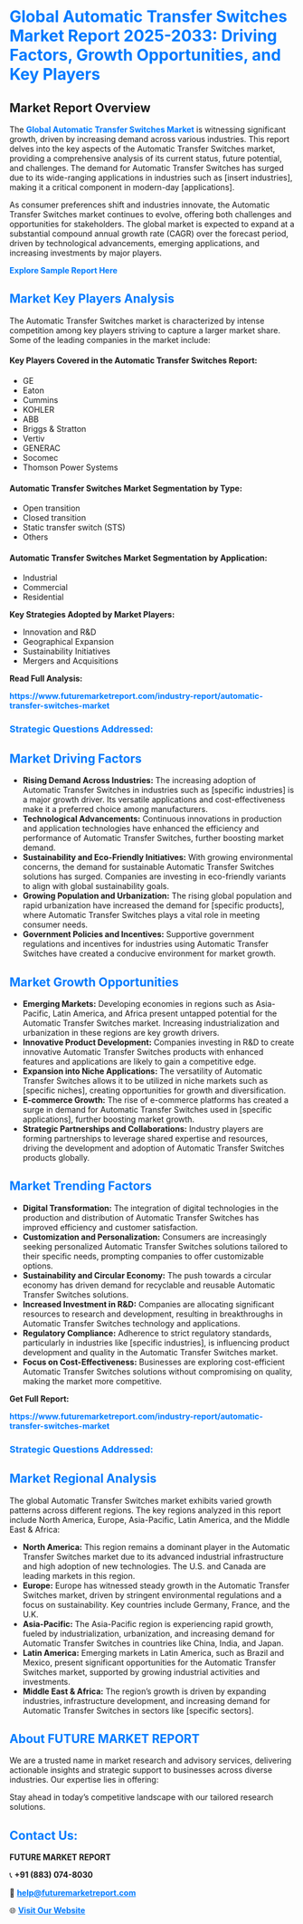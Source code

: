 <h1 style="color: #007BFF;">Global Automatic Transfer Switches Market Report 2025-2033: Driving Factors, Growth Opportunities, and Key Players</h1>

<section id="overview">
<h2>Market Report Overview</h2>
<p>The <a href="https://www.futuremarketreport.com/industry-report/automatic-transfer-switches-market" style="color: #007BFF; text-decoration: none;"><strong>Global Automatic Transfer Switches Market</strong></a> is witnessing significant growth, driven by increasing demand across various industries. This report delves into the key aspects of the Automatic Transfer Switches market, providing a comprehensive analysis of its current status, future potential, and challenges. The demand for Automatic Transfer Switches has surged due to its wide-ranging applications in industries such as [insert industries], making it a critical component in modern-day [applications].</p>
<p>As consumer preferences shift and industries innovate, the Automatic Transfer Switches market continues to evolve, offering both challenges and opportunities for stakeholders. The global market is expected to expand at a substantial compound annual growth rate (CAGR) over the forecast period, driven by technological advancements, emerging applications, and increasing investments by major players.</p>
</section>

<section id="overview">
<p><a href="https://www.futuremarketreport.com/request-sample/reportId=26395" style="color: #007BFF; text-decoration: none;"><strong>Explore Sample Report Here</strong></a></p>
</section>

<section id="key-players">
<h2 style="color: #007BFF;">Market Key Players Analysis</h2>
<p>The Automatic Transfer Switches market is characterized by intense competition among key players striving to capture a larger market share. Some of the leading companies in the market include:</p>
<h4>Key Players Covered in the Automatic Transfer Switches Report:</h4>
<ul><li>GE</li><li>Eaton</li><li>Cummins</li><li>KOHLER</li><li>ABB</li><li>Briggs &amp; Stratton</li><li>Vertiv</li><li>GENERAC</li><li>Socomec</li><li>Thomson Power Systems</li></ul>
<h4>Automatic Transfer Switches Market Segmentation by Type:</h4>
<ul><li>Open transition</li><li>Closed transition</li><li>Static transfer switch (STS)</li><li>Others</li></ul>

<h4>Automatic Transfer Switches Market Segmentation by Application:</h4>
<ul><li>Industrial</li><li>Commercial</li><li>Residential</li></ul>
<p><strong>Key Strategies Adopted by Market Players:</strong></p>
<ul>
<li>Innovation and R&D</li>
<li>Geographical Expansion</li>
<li>Sustainability Initiatives</li>
<li>Mergers and Acquisitions</li>
</ul>
</section>

<section>
<p><strong>Read Full Analysis: </strong></p><a href="https://www.futuremarketreport.com/industry-report/automatic-transfer-switches-market" style="color: #007BFF; text-decoration: none;"><strong>https://www.futuremarketreport.com/industry-report/automatic-transfer-switches-market</strong></a>
<h3 style="color: #007BFF;">Strategic Questions Addressed:</h3>
</section>

<section id="driving-factors">
<h2 style="color: #007BFF;">Market Driving Factors</h2>
<ul>
<li><strong>Rising Demand Across Industries:</strong> The increasing adoption of Automatic Transfer Switches in industries such as [specific industries] is a major growth driver. Its versatile applications and cost-effectiveness make it a preferred choice among manufacturers.</li>
<li><strong>Technological Advancements:</strong> Continuous innovations in production and application technologies have enhanced the efficiency and performance of Automatic Transfer Switches, further boosting market demand.</li>
<li><strong>Sustainability and Eco-Friendly Initiatives:</strong> With growing environmental concerns, the demand for sustainable Automatic Transfer Switches solutions has surged. Companies are investing in eco-friendly variants to align with global sustainability goals.</li>
<li><strong>Growing Population and Urbanization:</strong> The rising global population and rapid urbanization have increased the demand for [specific products], where Automatic Transfer Switches plays a vital role in meeting consumer needs.</li>
<li><strong>Government Policies and Incentives:</strong> Supportive government regulations and incentives for industries using Automatic Transfer Switches have created a conducive environment for market growth.</li>
</ul>
</section>

<section id="growth-opportunities">
<h2 style="color: #007BFF;">Market Growth Opportunities</h2>
<ul>
<li><strong>Emerging Markets:</strong> Developing economies in regions such as Asia-Pacific, Latin America, and Africa present untapped potential for the Automatic Transfer Switches market. Increasing industrialization and urbanization in these regions are key growth drivers.</li>
<li><strong>Innovative Product Development:</strong> Companies investing in R&D to create innovative Automatic Transfer Switches products with enhanced features and applications are likely to gain a competitive edge.</li>
<li><strong>Expansion into Niche Applications:</strong> The versatility of Automatic Transfer Switches allows it to be utilized in niche markets such as [specific niches], creating opportunities for growth and diversification.</li>
<li><strong>E-commerce Growth:</strong> The rise of e-commerce platforms has created a surge in demand for Automatic Transfer Switches used in [specific applications], further boosting market growth.</li>
<li><strong>Strategic Partnerships and Collaborations:</strong> Industry players are forming partnerships to leverage shared expertise and resources, driving the development and adoption of Automatic Transfer Switches products globally.</li>
</ul>
</section>

<section id="trending-factors">
<h2 style="color: #007BFF;">Market Trending Factors</h2>
<ul>
<li><strong>Digital Transformation:</strong> The integration of digital technologies in the production and distribution of Automatic Transfer Switches has improved efficiency and customer satisfaction.</li>
<li><strong>Customization and Personalization:</strong> Consumers are increasingly seeking personalized Automatic Transfer Switches solutions tailored to their specific needs, prompting companies to offer customizable options.</li>
<li><strong>Sustainability and Circular Economy:</strong> The push towards a circular economy has driven demand for recyclable and reusable Automatic Transfer Switches solutions.</li>
<li><strong>Increased Investment in R&D:</strong> Companies are allocating significant resources to research and development, resulting in breakthroughs in Automatic Transfer Switches technology and applications.</li>
<li><strong>Regulatory Compliance:</strong> Adherence to strict regulatory standards, particularly in industries like [specific industries], is influencing product development and quality in the Automatic Transfer Switches market.</li>
<li><strong>Focus on Cost-Effectiveness:</strong> Businesses are exploring cost-efficient Automatic Transfer Switches solutions without compromising on quality, making the market more competitive.</li>
</ul>
</section>

<section>
<p><strong>Get Full Report: </strong></p><a href="https://www.futuremarketreport.com/industry-report/automatic-transfer-switches-market" style="color: #007BFF; text-decoration: none;"><strong>https://www.futuremarketreport.com/industry-report/automatic-transfer-switches-market</strong></a>
<h3 style="color: #007BFF;">Strategic Questions Addressed:</h3>
</section>


<section id="regional-analysis">
<h2 style="color: #007BFF;">Market Regional Analysis</h2>
<p>The global Automatic Transfer Switches market exhibits varied growth patterns across different regions. The key regions analyzed in this report include North America, Europe, Asia-Pacific, Latin America, and the Middle East & Africa:</p>
<ul>
<li><strong>North America:</strong> This region remains a dominant player in the Automatic Transfer Switches market due to its advanced industrial infrastructure and high adoption of new technologies. The U.S. and Canada are leading markets in this region.</li>
<li><strong>Europe:</strong> Europe has witnessed steady growth in the Automatic Transfer Switches market, driven by stringent environmental regulations and a focus on sustainability. Key countries include Germany, France, and the U.K.</li>
<li><strong>Asia-Pacific:</strong> The Asia-Pacific region is experiencing rapid growth, fueled by industrialization, urbanization, and increasing demand for Automatic Transfer Switches in countries like China, India, and Japan.</li>
<li><strong>Latin America:</strong> Emerging markets in Latin America, such as Brazil and Mexico, present significant opportunities for the Automatic Transfer Switches market, supported by growing industrial activities and investments.</li>
<li><strong>Middle East & Africa:</strong> The region’s growth is driven by expanding industries, infrastructure development, and increasing demand for Automatic Transfer Switches in sectors like [specific sectors].</li>
</ul>
</section>

<footer>
<h2 style="color: #007BFF;">About FUTURE MARKET REPORT</h2>
<p>We are a trusted name in market research and advisory services, delivering actionable insights and strategic support to businesses across diverse industries. Our expertise lies in offering:</p>

<p>Stay ahead in today’s competitive landscape with our tailored research solutions.</p>

<h2 style="color: #007BFF;">Contact Us:</h2>
<p><strong>FUTURE MARKET REPORT</strong></p>
<p>📞 <strong>+91 (883) 074-8030</strong></p>
<p>📧 <strong><a href="mailto:help@futuremarketreport.com" style="color: #007BFF;">help@futuremarketreport.com</a></strong></p>
<p>🌐 <strong><a href="https://www.futuremarketreport.com/" style="color: #007BFF;">Visit Our Website</a></strong></p>
</footer>